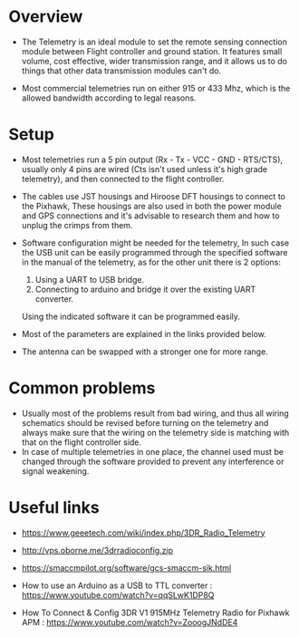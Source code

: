 # Overview

* The Telemetry is an ideal module to set the remote sensing connection module between Flight controller and ground station. It features small volume, cost effective, wider transmission range, and it allows us to do things that other data transmission modules can't do.

* Most commercial telemetries run on either 915 or 433 Mhz, which is the allowed bandwidth according to legal reasons.


# Setup
* Most telemetries run a 5 pin output (Rx - Tx - VCC - GND - RTS/CTS), usually only 4 pins are wired (Cts isn't used unless it's high grade telemetry), and then connected to the flight controller.
* The cables use JST housings and Hiroose DFT housings to connect to the Pixhawk, These housings are also used in both the power module and GPS connections and it's advisable to research them and how to unplug the crimps from them.
* Software configuration might be needed for the telemetry, In such case the USB unit can be easily programmed through the specified software in the manual of the telemetry, as for the other unit there is 2 options:
  1. Using a UART to USB bridge.
  2. Connecting to arduino and bridge it over the existing UART converter.
  
    Using the indicated software it can be programmed easily.

* Most of the parameters are explained in the links provided below.
* The antenna can be swapped with a stronger one for more range.

# Common problems

* Usually most of the problems result from bad wiring, and thus all wiring schematics should be revised before turning on the telemetry and always make sure that the wiring on the telemetry side is matching with that on the flight controller side.
* In case of multiple telemetries in one place, the channel used must be changed through the software provided to prevent any interference or signal weakening.


# Useful links

* https://www.geeetech.com/wiki/index.php/3DR_Radio_Telemetry
* http://vps.oborne.me/3drradioconfig.zip
* https://smaccmpilot.org/software/gcs-smaccm-sik.html
* How to use an Arduino as a USB to TTL converter : https://www.youtube.com/watch?v=qqSLwK1DP8Q

* How To Connect & Config 3DR V1 915MHz Telemetry Radio for Pixhawk APM :
https://www.youtube.com/watch?v=ZooogJNdDE4
